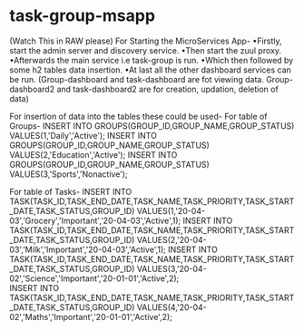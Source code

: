 # task-group-msapp
(Watch This in RAW please)
For Starting the MicroServices App-
•Firstly, start the admin server and discovery service.
•Then start the zuul proxy.
•Afterwards the main service i.e task-group is run.
•Which then followed by some h2 tables data insertion.
•At last all the other dashboard services can be run.
(Group-dashboard and task-dashboard are fot viewing data. Group-dashboard2 and task-dashboard2 are for creation, updation, deletion of data)


For insertion of data into the tables these could be used-
For table of Groups-
INSERT INTO GROUPS(GROUP_ID,GROUP_NAME,GROUP_STATUS) VALUES(1,'Daily','Active');
INSERT INTO GROUPS(GROUP_ID,GROUP_NAME,GROUP_STATUS) VALUES(2,'Education','Active');
INSERT INTO GROUPS(GROUP_ID,GROUP_NAME,GROUP_STATUS) VALUES(3,'Sports','Nonactive');


For table of Tasks-
INSERT INTO TASK(TASK_ID,TASK_END_DATE,TASK_NAME,TASK_PRIORITY,TASK_START_DATE,TASK_STATUS,GROUP_ID) VALUES(1,'20-04-03','Grocery','Important','20-04-03','Active',1);
INSERT INTO TASK(TASK_ID,TASK_END_DATE,TASK_NAME,TASK_PRIORITY,TASK_START_DATE,TASK_STATUS,GROUP_ID) VALUES(2,'20-04-03','Milk','Important','20-04-03','Active',1);
INSERT INTO TASK(TASK_ID,TASK_END_DATE,TASK_NAME,TASK_PRIORITY,TASK_START_DATE,TASK_STATUS,GROUP_ID) VALUES(3,'20-04-02','Science','Important','20-01-01','Active',2);    
INSERT INTO TASK(TASK_ID,TASK_END_DATE,TASK_NAME,TASK_PRIORITY,TASK_START_DATE,TASK_STATUS,GROUP_ID) VALUES(4,'20-04-02','Maths','Important','20-01-01','Active',2);  
